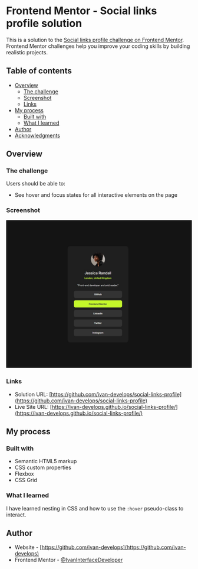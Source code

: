 # Frontend Mentor - Social links profile solution

This is a solution to the [Social links profile challenge on Frontend Mentor](https://www.frontendmentor.io/challenges/social-links-profile-UG32l9m6dQ). Frontend Mentor challenges help you improve your coding skills by building realistic projects. 

## Table of contents

- [Overview](#overview)
  - [The challenge](#the-challenge)
  - [Screenshot](#screenshot)
  - [Links](#links)
- [My process](#my-process)
  - [Built with](#built-with)
  - [What I learned](#what-i-learned)
- [Author](#author)
- [Acknowledgments](#acknowledgments)

## Overview

### The challenge

Users should be able to:

- See hover and focus states for all interactive elements on the page

### Screenshot

![](./Screenshot.jpg)

### Links

- Solution URL: [https://github.com/ivan-develops/social-links-profile](https://github.com/ivan-develops/social-links-profile)
- Live Site URL: [https://ivan-develops.github.io/social-links-profile/](https://ivan-develops.github.io/social-links-profile/)

## My process

### Built with

- Semantic HTML5 markup
- CSS custom properties
- Flexbox
- CSS Grid

### What I learned

I have learned nesting in CSS and how to use the `:hover` pseudo-class to interact.

## Author

- Website - [https://github.com/ivan-develops](https://github.com/ivan-develops)
- Frontend Mentor - [@IvanInterfaceDeveloper](https://www.frontendmentor.io/profile/IvanInterfaceDeveloper)